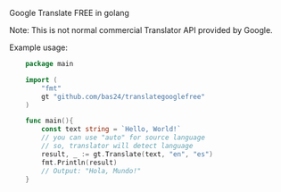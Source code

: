 Google Translate FREE in golang

Note: This is not normal commercial Translator API
provided by Google.

Example usage:

```go
	package main

	import (
		"fmt"
		gt "github.com/bas24/translategooglefree"
	)

	func main(){
		const text string = `Hello, World!`
		// you can use "auto" for source language
		// so, translator will detect language
		result, _ := gt.Translate(text, "en", "es")
		fmt.Println(result)
		// Output: "Hola, Mundo!"
	}
``` 
